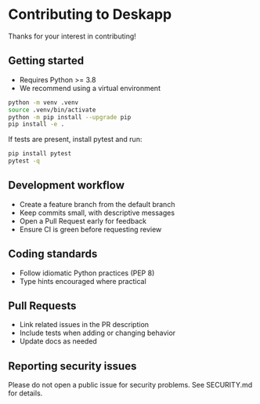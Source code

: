 # Contributing to Deskapp

Thanks for your interest in contributing!

## Getting started

- Requires Python >= 3.8
- We recommend using a virtual environment

```bash
python -m venv .venv
source .venv/bin/activate
python -m pip install --upgrade pip
pip install -e .
```

If tests are present, install pytest and run:

```bash
pip install pytest
pytest -q
```

## Development workflow

- Create a feature branch from the default branch
- Keep commits small, with descriptive messages
- Open a Pull Request early for feedback
- Ensure CI is green before requesting review

## Coding standards

- Follow idiomatic Python practices (PEP 8)
- Type hints encouraged where practical

## Pull Requests

- Link related issues in the PR description
- Include tests when adding or changing behavior
- Update docs as needed

## Reporting security issues

Please do not open a public issue for security problems. See SECURITY.md for details.

